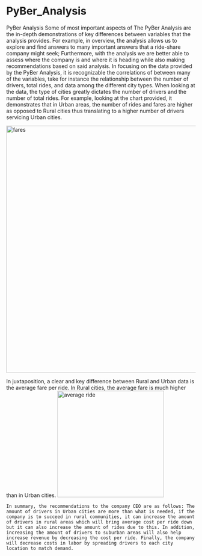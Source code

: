 # PyBer_Analysis
PyBer Analysis
	Some of most important aspects of The PyBer Analysis are the in-depth demonstrations of key differences between variables that the analysis provides. For example, in overview, the analysis allows us to explore and find answers to many important answers that a ride-share company might seek; Furthermore, with the analysis we are better able to assess where the company is and where it is heading while also making recommendations based on said analysis.
	In focusing on the data provided by the PyBer Analysis, it is recognizable the correlations of between many of the variables, take for instance the relationship between the number of drivers, total rides, and data among the different city types. When looking at the data, the type of cities greatly dictates the number of drivers and the number of total rides. For example, looking at the chart provided, it demonstrates that in Urban areas, the number of rides and fares are higher as opposed to Rural cities thus translating to a higher number of drivers servicing Urban cities. 
	
<img width="657" alt="fares" src="https://user-images.githubusercontent.com/99380969/166183911-a6b996b5-f2bd-4551-b5aa-1c1dc9efeb20.png">

  
In juxtaposition, a clear and key difference between Rural and Urban data is the average fare per ride. In Rural cities, the average fare is much higher than in Urban cities.
<img width="283" alt="average ride" src="https://user-images.githubusercontent.com/99380969/166183936-2807d8c2-4ced-4635-9684-2fc84a8775ed.png">

	In summary, the recommendations to the company CEO are as follows: The amount of drivers in Urban cities are more than what is needed, if the company is to succeed in rural communities, it can increase the amount of drivers in rural areas which will bring average cost per ride down but it can also increase the amount of rides due to this. In addition, increasing the amount of drivers to suburban areas will also help increase revenue by decreasing the cost per ride. Finally, the company will decrease costs in labor by spreading drivers to each city location to match demand.


